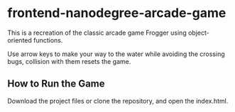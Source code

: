 frontend-nanodegree-arcade-game
===============================

This is a recreation of the classic arcade game Frogger using object-oriented functions.

Use arrow keys to make your way to the water while avoiding the crossing bugs, collision with them resets the game.

## How to Run the Game
Download the project files or clone the repository, and open the index.html.
